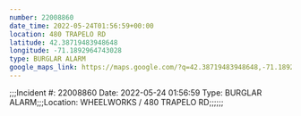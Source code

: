 ```yaml
---
number: 22008860
date_time: 2022-05-24T01:56:59+00:00
location: 480 TRAPELO RD
latitude: 42.38719483948648
longitude: -71.1892964743028
type: BURGLAR ALARM
google_maps_link: https://maps.google.com/?q=42.38719483948648,-71.1892964743028
---
```


;;;Incident #: 22008860  Date: 2022-05-24 01:56:59   Type: BURGLAR ALARM;;;Location: WHEELWORKS / 480 TRAPELO RD;;;;;;
